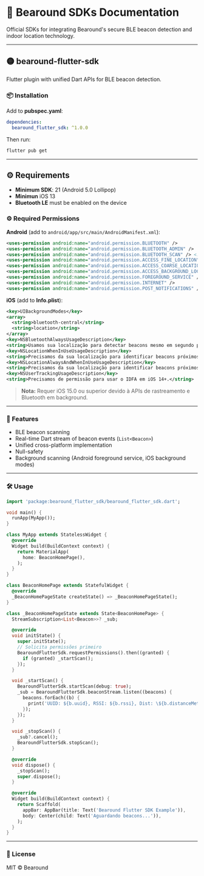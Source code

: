 # 🐻 Bearound SDKs Documentation

Official SDKs for integrating Bearound's secure BLE beacon detection and indoor location technology.

---

## 🟡 bearound-flutter-sdk

Flutter plugin with unified Dart APIs for BLE beacon detection.

### 📦 Installation

Add to **pubspec.yaml**:

```yaml
dependencies:
  bearound_flutter_sdk: ^1.0.0
```

Then run:

```bash
flutter pub get
```

---

## ⚙️ Requirements

- **Minimum SDK**: 21 (Android 5.0 Lollipop)
- **Minimun** iOS 13
- **Bluetooth LE** must be enabled on the device

### ⚙️ Required Permissions

**Android** (add to `android/app/src/main/AndroidManifest.xml`):

```xml
<uses-permission android:name="android.permission.BLUETOOTH" />
<uses-permission android:name="android.permission.BLUETOOTH_ADMIN" />
<uses-permission android:name="android.permission.BLUETOOTH_SCAN" /> <!-- API 31+ -->
<uses-permission android:name="android.permission.ACCESS_FINE_LOCATION" />
<uses-permission android:name="android.permission.ACCESS_COARSE_LOCATION" />
<uses-permission android:name="android.permission.ACCESS_BACKGROUND_LOCATION" />
<uses-permission android:name="android.permission.FOREGROUND_SERVICE" />
<uses-permission android:name="android.permission.INTERNET" />
<uses-permission android:name="android.permission.POST_NOTIFICATIONS" />
```

**iOS** (add to **Info.plist**):

```xml
<key>UIBackgroundModes</key>
<array>
  <string>bluetooth-central</string>
  <string>location</string>
</array>
<key>NSBluetoothAlwaysUsageDescription</key>
<string>Usamos sua localização para detectar beacons mesmo em segundo plano.</string>
<key>NSLocationWhenInUseUsageDescription</key>
<string>Precisamos da sua localização para identificar beacons próximos.</string>
<key>NSLocationAlwaysAndWhenInUseUsageDescription</key>
<string>Precisamos da sua localização para identificar beacons próximos mesmo em segundo plano.</string>
<key>NSUserTrackingUsageDescription</key>
<string>Precisamos de permissão para usar o IDFA em iOS 14+.</string>
```

> **Nota:** Requer iOS 15.0 ou superior devido à APIs de rastreamento e Bluetooth em background.

---

### 🚀 Features

* BLE beacon scanning
* Real-time Dart stream of beacon events (`List<Beacon>`)
* Unified cross-platform implementation
* Null-safety
* Background scanning (Android foreground service, iOS background modes)

---

### 🛠️ Usage

```dart
import 'package:bearound_flutter_sdk/bearound_flutter_sdk.dart';

void main() {
  runApp(MyApp());
}

class MyApp extends StatelessWidget {
  @override
  Widget build(BuildContext context) {
    return MaterialApp(
      home: BeaconHomePage(),
    );
  }
}

class BeaconHomePage extends StatefulWidget {
  @override
  _BeaconHomePageState createState() => _BeaconHomePageState();
}

class _BeaconHomePageState extends State<BeaconHomePage> {
  StreamSubscription<List<Beacon>>? _sub;

  @override
  void initState() {
    super.initState();
    // Solicita permissões primeiro
    BearoundFlutterSdk.requestPermissions().then((granted) {
      if (granted) _startScan();
    });
  }

  void _startScan() {
    BearoundFlutterSdk.startScan(debug: true);
    _sub = BearoundFlutterSdk.beaconStream.listen((beacons) {
      beacons.forEach((b) {
        print('UUID: ${b.uuid}, RSSI: ${b.rssi}, Dist: \${b.distanceMeters}m');
      });
    });
  }

  void _stopScan() {
    _sub?.cancel();
    BearoundFlutterSdk.stopScan();
  }

  @override
  void dispose() {
    _stopScan();
    super.dispose();
  }

  @override
  Widget build(BuildContext context) {
    return Scaffold(
      appBar: AppBar(title: Text('Bearound Flutter SDK Example')),
      body: Center(child: Text('Aguardando beacons...')),
    );
  }
}
```

---

### 📄 License

MIT © Bearound

